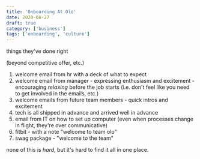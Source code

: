 ```yaml
---
title: 'Onboarding At Olo'
date: 2020-06-27
draft: true
category: ['business']
tags: ['onboarding', 'culture']
---
```


things they've done right

(beyond competitive offer, etc.)

1. welcome email from hr with a deck of what to expect
1. welcome email from manager - expressing enthusiasm and excitement - encouraging _relaxing_ before the job starts (i.e. don't feel like you need to get involved in the emails, etc.)
1. welcome emails from future team members - quick intros and excitement
1. tech is all shipped in advance and arrived well in advance
1. email from IT on how to set up computer (even when processes change in flight, they're over communicative)
1. fitbit - with a note "welcome to team olo"
1. swag package - "welcome to the team"

none of this is _hard_, but it's hard to find it all in one place.
